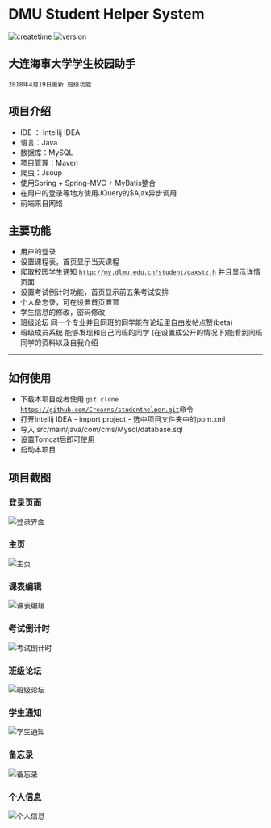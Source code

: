 # DMU Student Helper System


![createtime](https://img.shields.io/badge/Create%20time-2018--3--4-red.svg)   ![version](https://img.shields.io/badge/Version-2.0-blue.svg)

## 大连海事大学学生校园助手

<code>2018年4月19日更新 班级功能</code>

## 项目介绍
* IDE ： Intellij IDEA
* 语言：Java
* 数据库：MySQL
* 项目管理：Maven
* 爬虫：Jsoup
* 使用Spring + Spring-MVC + MyBatis整合
* 在用户的登录等地方使用JQuery的$Ajax异步调用
* 前端来自网络


## 主要功能
* 用户的登录
* 设置课程表，首页显示当天课程
* 爬取校园学生通知 <code>http://my.dlmu.edu.cn/student/oaxstz.h</code> 并且显示详情页面
* 设置考试倒计时功能，首页显示前五条考试安排
* 个人备忘录，可在设置首页置顶
* 学生信息的修改，密码修改
* 班级论坛 同一个专业并且同班的同学能在论坛里自由发帖点赞(beta)
* 班级成员系统 能够发现和自己同班的同学 (在设置成公开的情况下)能看到同班同学的资料以及自我介绍

---
## 如何使用
* 下载本项目或者使用 <code>git clone https://github.com/Crearns/studenthelper.git</code>命令
* 打开Intellij IDEA - import project - 选中项目文件夹中的pom.xml
* 导入 src/main/java/com/cms/Mysql/database.sql
* 设置Tomcat后即可使用
* 启动本项目

 ## 项目截图


 ### 登录页面

 ![登录界面](https://i.loli.net/2018/07/18/5b4efb0f8ac8c.png)

 ### 主页

 ![主页](https://i.loli.net/2018/07/18/5b4efb0e1a2a3.png)

 ### 课表编辑

 ![课表编辑](https://i.loli.net/2018/07/18/5b4efb0e15f69.png)

 ### 考试倒计时
 
 ![考试倒计时](https://i.loli.net/2018/07/18/5b4efb0e1400c.png)
 
 ### 班级论坛

 ![班级论坛](https://i.loli.net/2018/07/18/5b4efb0e15e49.png)

 ### 学生通知

 ![学生通知](https://i.loli.net/2018/07/18/5b4efb0e1d188.png)

 ### 备忘录
 
 ![备忘录](https://i.loli.net/2018/07/18/5b4efb0e1219f.png)

 ### 个人信息

 ![个人信息](https://i.loli.net/2018/07/18/5b4efb0e166d2.png)


